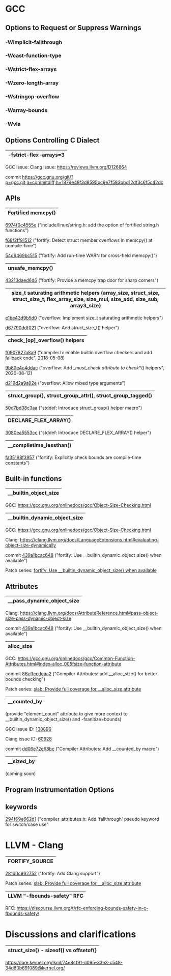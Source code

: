 # GCC
  ## Options to Request or Suppress Warnings
  ### -Wimplicit-fallthrough
  ### -Wcast-function-type
  ### -Wstrict-flex-arrays
  ### -Wzero-length-array
  ### -Wstringop-overflow
  ### -Warray-bounds
  ### -Wvla

  ## Options Controlling C Dialect
  | -fstrict-flex-arrays=3  |
  | :------: |

  GCC issue:
  Clang issue: https://reviews.llvm.org/D126864

  commit https://gcc.gnu.org/git/?p=gcc.git;a=commitdiff;h=1879e48f3d8595bc9e7f583bbd12df3c6f5c42dc


  ## APIs

 | Fortified memcpy() |
 | :------: |
 
   [6974f0c4555e](https://git.kernel.org/linus/6974f0c4555e) ("include/linux/string.h: add the option of fortified string.h functions") 
   
   [f68f2ff91512](https://git.kernel.org/linus/f68f2ff91512) ("fortify: Detect struct member overflows in memcpy() at compile-time") 
   
  [54d9469bc515](https://git.kernel.org/linus/54d9469bc515) ("fortify: Add run-time WARN for cross-field memcpy()") 
  
  | unsafe_memcpy() |
  | :------: |
  
  [43213daed6d6](https://git.kernel.org/linus/43213daed6d6) ("fortify: Provide a memcpy trap door for sharp corners")

  | size_t saturating arithmetic helpers (array_size, struct_size, struct_size_t, flex_array_size, size_mul, size_add, size_sub, array3_size) |
  | :------: |

  [e1be43d9b5d0](https://git.kernel.org/linus/e1be43d9b5d0) ("overflow: Implement size_t saturating arithmetic helpers")
  
  [d67790ddf021](https://git.kernel.org/linus/d67790ddf021) ("overflow: Add struct_size_t() helper")

  | check_[op]_overflow() helpers |
  | :------: |

  [f0907827a8a9](https://git.kernel.org/linus/f0907827a8a9) ("compiler.h: enable builtin overflow checkers and add fallback code", 2018-05-08)
  
  [9b80e4c4ddac](https://git.kernel.org/linus/9b80e4c4ddac) ("overflow: Add __must_check attribute to check_*() helpers", 2020-08-12)
  
  [d219d2a9a92e](https://git.kernel.org/linus/d219d2a9a92e) ("overflow: Allow mixed type arguments")

  | struct_group(), struct_group_attr(), struct_group_tagged() |
  | :------: |

  [50d7bd38c3aa](https://git.kernel.org/linus/50d7bd38c3aa) ("stddef: Introduce struct_group() helper macro")

  | DECLARE_FLEX_ARRAY() |
  | :------: |

  [3080ea5553cc](https://git.kernel.org/linus/3080ea5553cc) ("stddef: Introduce DECLARE_FLEX_ARRAY() helper")

  | __compiletime_lessthan() |
  | :------: |

  [fa35198f3957](https://git.kernel.org/linus/fa35198f3957) ("fortify: Explicitly check bounds are compile-time constants")
  
  ## Built-in functions
  | __builtin_object_size |
  | :------: |
  
  GCC: https://gcc.gnu.org/onlinedocs/gcc/Object-Size-Checking.html

  | __builtin_dynamic_object_size |
  | :------: |
  
  GCC: https://gcc.gnu.org/onlinedocs/gcc/Object-Size-Checking.html
  
  Clang: https://clang.llvm.org/docs/LanguageExtensions.html#evaluating-object-size-dynamically

  commit [439a1bcac648](https://git.kernel.org/linus/439a1bcac648) ("fortify: Use __builtin_dynamic_object_size() when available")

  Patch series: [fortify: Use __builtin_dynamic_object_size() when available](https://lore.kernel.org/linux-hardening/20220920192202.190793-1-keescook@chromium.org/)
      

  ## Attributes

  | __pass_dynamic_object_size |
  | :------: |
  
  Clang: https://clang.llvm.org/docs/AttributeReference.html#pass-object-size-pass-dynamic-object-size

  commit [439a1bcac648](https://git.kernel.org/linus/439a1bcac648) ("fortify: Use __builtin_dynamic_object_size() when available")
  

  | __alloc_size__ |
  | :------: |
  
  GCC: https://gcc.gnu.org/onlinedocs/gcc/Common-Function-Attributes.html#index-alloc_005fsize-function-attribute
  
  commit [86cffecdeaa2](https://git.kernel.org/linus/86cffecdeaa2) ("Compiler Attributes: add __alloc_size() for better bounds checking")

  Patch series: [slab: Provide full coverage for __alloc_size attribute](https://lore.kernel.org/linux-hardening/20221101222520.never.109-kees@kernel.org/)

  | __counted_by |
  | :------: |
  (provide "element_count" attribute to give more context to __builtin_dynamic_object_size() and -fsanitize=bounds)
  
  GCC issue ID: [108896](https://gcc.gnu.org/bugzilla/show_bug.cgi?id=108896)
  
  Clang issue ID: [60928](https://github.com/llvm/llvm-project/issues/60928) 

  commit [dd06e72e68bc](https://git.kernel.org/linus/dd06e72e68bc) ("Compiler Attributes: Add __counted_by macro")

  | __sized_by |
  | :------: |
  (coming soon)

  ## Program Instrumentation Options

  ## keywords

  [294f69e662d1](https://git.kernel.org/linus/294f69e662d1) ("compiler_attributes.h: Add 'fallthrough' pseudo keyword for switch/case use"

# LLVM - Clang

| FORTIFY_SOURCE |
  | :------: |
  
[281d0c962752](https://git.kernel.org/linus/281d0c962752) ("fortify: Add Clang support")

Patch series: [slab: Provide full coverage for __alloc_size attribute](https://lore.kernel.org/linux-hardening/20221101222520.never.109-kees@kernel.org/)

| LLVM "-fbounds-safety" RFC |
| :------: |

RFC: https://discourse.llvm.org/t/rfc-enforcing-bounds-safety-in-c-fbounds-safety/

# Discussions and clarifications

| struct_size() - sizeof() vs offsetof() |
| :------: |


https://lore.kernel.org/lkml/74e8cf91-d095-33e3-c548-34d80b691089@kernel.org/

